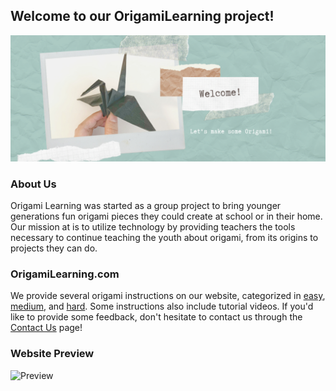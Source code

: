 ## Welcome to our OrigamiLearning project!
![Welcome](images/Carousel/1.png)

### About Us
Origami Learning was started as a group project to bring younger generations fun origami pieces they could create at school or in their home.
Our mission at is to utilize technology by providing teachers the tools necessary to continue teaching the youth about origami, from its origins to projects they can do.

### OrigamiLearning.com
We provide several origami instructions on our website, categorized in [easy](https://origamilearning.com/tutorials.html#tutorials), [medium](https://origamilearning.com/tutorials.html#redirect_medium), and [hard](https://origamilearning.com/tutorials.html#redirect_hard). Some instructions also include tutorial videos.
If you'd like to provide some feedback, don't hesitate to contact us through the [Contact Us](https://origamilearning.com/contact.html) page!

### Website Preview
![Preview](image/index.PNG)